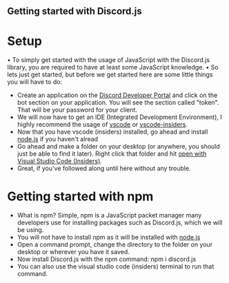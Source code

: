 ## Getting started with Discord.js
# Setup
• To simply get started with the usage of JavaScript with the Discord.js library, you are required to have at least some JavaScript knowledge.
• So lets just get started, but before we get started here are some little things you will have to do:
- Create an application on the [Discord Developer Portal](https://discord.com/developers/applications) and click on the bot section on your application. You will see the section called "token". That will be your password for your client.
- We will now have to get an IDE (Integrated Development Environment), I highly recommend the usage of [vscode](https://code.visualstudio.com/) or [vscode-insiders](https://code.visualstudio.com/insiders/).
- Now that you have vscode (insiders) installed, go ahead and install [node.js](https://nodejs.org/en/) if you haven't alread
- Go ahead and make a folder on your desktop (or anywhere, you should just be able to find it later). Right click that folder and hit [open with Visual Studio Code (Insiders)](https://code.visualstudio.com/).
- Great, if you've followed along until here without any trouble.

# Getting started with npm
- What is npm? Simple, npm is a JavaScript packet manager many developers use for installing packages such as Discord.js, which we will be using.
- You will not have to install npm as it will be installed with [node.js](https://nodejs.org/en/) 
- Open a command prompt, change the directory to the folder on your desktop or wherever you have it saved. 
- Now install Discord.js with the npm command: npm i discord.js 
- You can also use the visual studio code (insiders) terminal to run that command.


